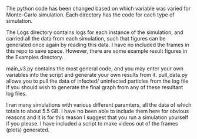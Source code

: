 The python code has been changed based on which variable was varied for Monte-Carlo simulation. Each directory has the code for each type of simulation. 

The Logs directory contains logs for each instance of the simulation, and carried all the data from each simulation, such that figures can be generated once again by reading this data. I have no included the frames in this repo to save space. However, there are some example result figures in the Examples directory. 

main_v3.py contains the most general code, and you may enter your own variables into the script and generate your own results from it. pull_data.py allows you to pull the data of infected/ uninfected particles from the log file if you should wish to generate the final graph from any of these resultant log files.

I ran many simulations with various different paramters, all the data of which totals to about 5.5 GB. I have no been able to include them here for obvious reasons and it is for this reason I suggest that you run a simulation yourself if you please. I have included a script to make videos out of the frames (plots) generated.


